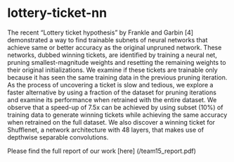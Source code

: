 # lottery-ticket-nn

The recent “Lottery ticket hypothesis” by Frankle and Garbin [4] demonstrated a way to find trainable subnets of neural networks that achieve same or better accuracy as the original unpruned network. These networks, dubbed winning tickets, are identified by training a neural net, pruning smallest-magnitude weights and resetting the remaining weights to their original initializations. We examine if these tickets are trainable only because it has seen the same training data in the previous pruning iteration. As the process of uncovering a ticket is slow and tedious, we explore a faster alternative by using a fraction of the dataset for pruning iterations and examine its performance when retrained with the entire dataset. We observe that a speed-up of 7.5x can be achieved by using subset (10%) of training data to generate winning tickets while achieving the same accuracy when retrained on the full dataset. We also discover a winning ticket for Shufflenet, a network architecture with 48 layers, that makes use of depthwise separable convolutions.

Please find the full report of our work [here] (/team15_report.pdf)
